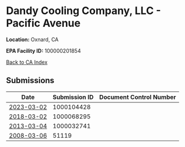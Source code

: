 # Dandy Cooling Company, LLC - Pacific Avenue

**Location:** Oxnard, CA

**EPA Facility ID:** 100000201854

[Back to CA Index](../../index.md)

## Submissions

| Date | Submission ID | Document Control Number |
|------|--------------|-------------------------|
| [2023-03-02](submissions/1000104428.md) | 1000104428 |  |
| [2018-03-02](submissions/1000068295.md) | 1000068295 |  |
| [2013-03-04](submissions/1000032741.md) | 1000032741 |  |
| [2008-03-06](submissions/51119.md) | 51119 |  |
